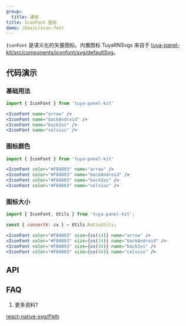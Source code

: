 ```yaml
---
group:
  title: 通用
title: IconFont 图标
demo: /basic/icon-font
---
```


<Desc>

`IconFont` 是语义化的矢量图标。内置图标 TuyaRNSvgs 来自于 [tuya-panel-kit/src/components/iconfont/svg/defaultSvg](https://github.com/tuya/tuya-panel-kit/blob/master/packages/tuya-panel-kit/src/components/iconfont/svg/defaultSvg.js)。

</Desc>

## 代码演示

### 基础用法

```jsx
import { IconFont } from 'tuya-panel-kit'

<IconFont name="arrow" />
<IconFont name="backAndroid" />
<IconFont name="backIos" />
<IconFont name="celsius" />
```

### 图标颜色

```jsx
import { IconFont } from 'tuya-panel-kit'

<IconFont color="#F84803" name="arrow" />
<IconFont color="#F84803" name="backAndroid" />
<IconFont color="#F84803" name="backIos" />
<IconFont color="#F84803" name="celsius" />
```

### 图标大小

```jsx
import { IconFont, Utils } from 'tuya-panel-kit';

const { convertX: cx } = Utils.RatioUtils;

<IconFont color="#F84803" size={cx(14)} name="arrow" />
<IconFont color="#F84803" size={cx(24)} name="backAndroid" />
<IconFont color="#F84803" size={cx(34)} name="backIos" />
<IconFont color="#F84803" size={cx(44)} name="celsius" />
```

## API

<API name="IconFontProps"></API>

## FAQ

1. 更多资料?

[react-native-svg/Path](https://github.com/react-native-community/react-native-svg#path)

